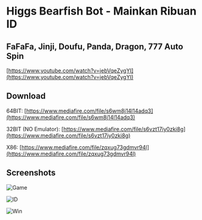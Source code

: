 # Higgs Bearfish Bot - Mainkan Ribuan ID

## FaFaFa, Jinji, Doufu, Panda, Dragon, 777 Auto Spin

[https://www.youtube.com/watch?v=jebVqeZygYI](https://www.youtube.com/watch?v=jebVqeZygYI)

## Download
64BIT: [https://www.mediafire.com/file/s6wm8j14l14adq3](https://www.mediafire.com/file/s6wm8j14l14adq3)

32BIT (NO Emulator): [https://www.mediafire.com/file/s6vzt17iy0zki8g](https://www.mediafire.com/file/s6vzt17iy0zki8g)

X86: [https://www.mediafire.com/file/zqxug73gdmvr94l](https://www.mediafire.com/file/zqxug73gdmvr94l)

## Screenshots
![Game](https://i.ibb.co/5hM9PGj/Higgs-Bot-Game.jpg)

![ID](https://i.ibb.co/ZmWfRb7/Higgs-Bot-ID.jpg)

![Win](https://i.ibb.co/jrN09pr/Higgs-Bot-WIN.jpg)
